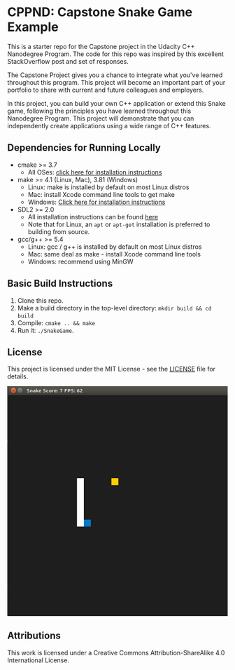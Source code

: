 # CPPND: Capstone Snake Game Example

This is a starter repo for the Capstone project in the Udacity C++ Nanodegree Program. The code for this repo was inspired by this excellent StackOverflow post and set of responses.

The Capstone Project gives you a chance to integrate what you've learned throughout this program. This project will become an important part of your portfolio to share with current and future colleagues and employers.

In this project, you can build your own C++ application or extend this Snake game, following the principles you have learned throughout this Nanodegree Program. This project will demonstrate that you can independently create applications using a wide range of C++ features.

## Dependencies for Running Locally

- cmake >= 3.7
  - All OSes: [click here for installation instructions](https://cmake.org/install/)
- make >= 4.1 (Linux, Mac), 3.81 (Windows)
  - Linux: make is installed by default on most Linux distros
  - Mac: install Xcode command line tools to get make
  - Windows: [Click here for installation instructions](http://gnuwin32.sourceforge.net/packages/make.htm)
- SDL2 >= 2.0
  - All installation instructions can be found [here](https://wiki.libsdl.org/Installation)
  - Note that for Linux, an `apt` or `apt-get` installation is preferred to building from source.
- gcc/g++ >= 5.4
  - Linux: gcc / g++ is installed by default on most Linux distros
  - Mac: same deal as make - install Xcode command line tools
  - Windows: recommend using MinGW

## Basic Build Instructions

1. Clone this repo.
2. Make a build directory in the top-level directory: `mkdir build && cd build`
3. Compile: `cmake .. && make`
4. Run it: `./SnakeGame`.

## License

This project is licensed under the MIT License - see the [LICENSE](LICENSE) file for details.

![Snake Game](extra/snake_game.gif)

## Attributions

This work is licensed under a Creative Commons Attribution-ShareAlike 4.0 International License.
